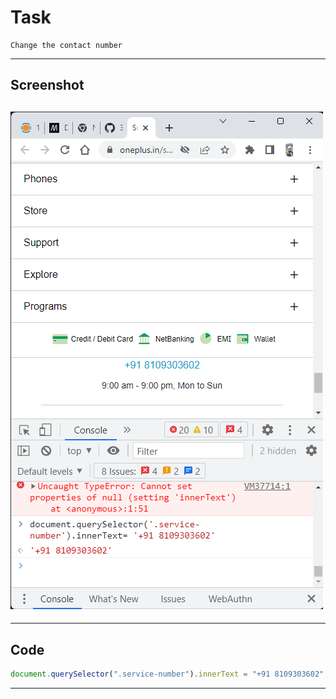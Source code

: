 # Task

    Change the contact number

---

## Screenshot

## ![4Task4](<./Support%20-%20OnePlus%20(India)%20-%20Google%20Chrome%2016-10-2022%2021_08_35.png>)

---

## Code

```javascript
document.querySelector(".service-number").innerText = "+91 8109303602";
```

---
